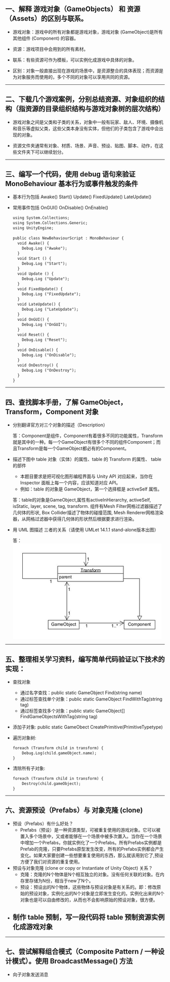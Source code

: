 ## 一、解释 游戏对象（GameObjects） 和 资源（Assets）的区别与联系。
        
* 游戏对象：游戏中的所有对象都是游戏对象，游戏对象 (GameObject)是所有其他组件 (Component) 的容器。
        
* 资源：游戏项目中会用到的所有素材。

* 联系：有些资源可作为模板，可以实例化成游戏中具体的对象。

* 区别：对象一般直接出现在游戏的场景中，是资源整合的具体表现；而资源是为对象服务而使用的，多个不同的对象可以享用共同的资源。
---

## 二、下载几个游戏案例，分别总结资源、对象组织的结构（指资源的目录组织结构与游戏对象树的层次结构）

* 游戏对象之间是父类和子类的关系，对象中一般有玩家、敌人、环境、摄像机和音乐等虚拟父类，这些父类本身没有实体，但他们的子类包含了游戏中会出现的对象。
        
* 资源文件夹通常有对象、材质、场景、声音、预设、贴图、脚本、动作，在这些文件夹下可以继续划分。
      
---

## 三、编写一个代码，使用 debug 语句来验证 MonoBehaviour 基本行为或事件触发的条件
  - 基本行为包括 Awake() Start() Update() FixedUpdate() LateUpdate()
  - 常用事件包括 OnGUI() OnDisable() OnEnable()

        using System.Collections;
        using System.Collections.Generic;
        using UnityEngine;

        public class NewBehaviourScript : MonoBehaviour {
          void Awake() {
            Debug.Log ("Awake");
          }
          void Start () {
            Debug.Log ("Start");
          }
          void Update () {
            Debug.Log ("Update");
          }
          void FixedUpdate() {
            Debug.Log ("FixedUpdate");
          }
          void LateUpdate() {
            Debug.Log ("LateUpdate");
          }
          void OnGUI() {
            Debug.Log ("OnGUI");
          }
          void Reset() {
            Debug.Log ("Reset");
          }
          void OnDisable() {
            Debug.Log ("OnDisable");
          }
          void OnDestroy() {
            Debug.Log ("OnDestroy");
          }
        }

    

---
## 四、查找脚本手册，了解 GameObject，Transform，Component 对象
  - 分别翻译官方对三个对象的描述（Description）

    答：Component是组件，Component有着很多不同的功能属性，Transform就是其中的一种。每一个GameObject有很多个不同的组件Component；而且Transform是每一个GameObject都必有的Component。

  - 描述下图中 table 对象（实体）的属性、table 的 Transform 的属性、 table 的部件
    - 本题目要求是把可视化图形编程界面与 Unity API 对应起来，当你在 Inspector 面板上每一个内容，应该知道对应 API。
    - 例如：table 的对象是 GameObject，第一个选择框是 activeSelf 属性。

    答：table的对象是GameObject,属性有activeInHierarchy, activeSelf, isStatic, layer, scene, tag, transform. 
    组件有Mesh Filter网格过滤器描述了几何体的形状, Box Collider描述了物体的碰撞范围, Mesh Renderer网格渲染器，从网格过滤器中获得几何体的形状然后根据要求进行渲染。 

  - 用 UML 图描述 三者的关系（请使用 UMLet 14.1.1 stand-alone版本出图）

    答：![UWL](picture/UML.jpg)

---

## 五、整理相关学习资料，编写简单代码验证以下技术的实现：
  - 查找对象 
    - 通过名字查找：public static GameObject Find(string name) 
    - 通过标签查找单个对象：public static GameObject FindWithTag(string tag) 
    - 通过标签查找多个对象：public static GameObject[] FindGameObjectsWithTag(string tag)
  - 添加子对象: public static GameObect CreatePrimitive(PrimitiveTypetype)
  - 遍历对象树: 

        foreach (Transform child in transform) {
            Debug.Log(child.gameObject.name);
        }
  - 清除所有子对象:
  
        foreach (Transform child in transform) { 
            Destroy(child.gameObject);
        }

---

## 六、资源预设（Prefabs）与 对象克隆 (clone)
  - 预设（Prefabs）有什么好处？
    - Prefabs（预设）是一种资源类型，可被重复使用的游戏对象。它可以被置入多个场景中，又或者能够在一个场景中被多次置入。当你在一个场景中增加一个Prefabs，你就实例化了一个Prefabs。所有Prefabs实例都是Prefab的克隆，只要Prefabs原型发生改变，所有的Prefabs实例都会产生变化。如果大家要创建一些想要重复使用的东西，那么就该用到它了,预设方便了我们对资源的重复使用。
  - 预设与对象克隆 (clone or copy or Instantiate of Unity Object) 关系？
    - 克隆：克隆的N个物体是N个相互独立的对象。没有任何关联的对象。在内存里存储为N份，相当于new了N个。
    - 预设：预设出的N个物体，这些物体与预设对象是有关系的。即：修改原始的预设对象，实例化出的N个对象是立即发生变化的。实例化出来的N个对象也是可以自由修改的，从而也不会影响原始的预设对象，很方便。
  - 制作 table 预制，写一段代码将 table 预制资源实例化成游戏对象
    - 

---

## 七、尝试解释组合模式（Composite Pattern / 一种设计模式）。使用 BroadcastMessage() 方法
  - 向子对象发送消息